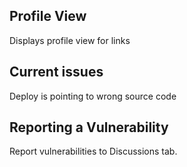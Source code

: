 ## Profile View
Displays profile view for links

## Current issues
Deploy is pointing to wrong source code

## Reporting a Vulnerability
Report vulnerabilities to Discussions tab.